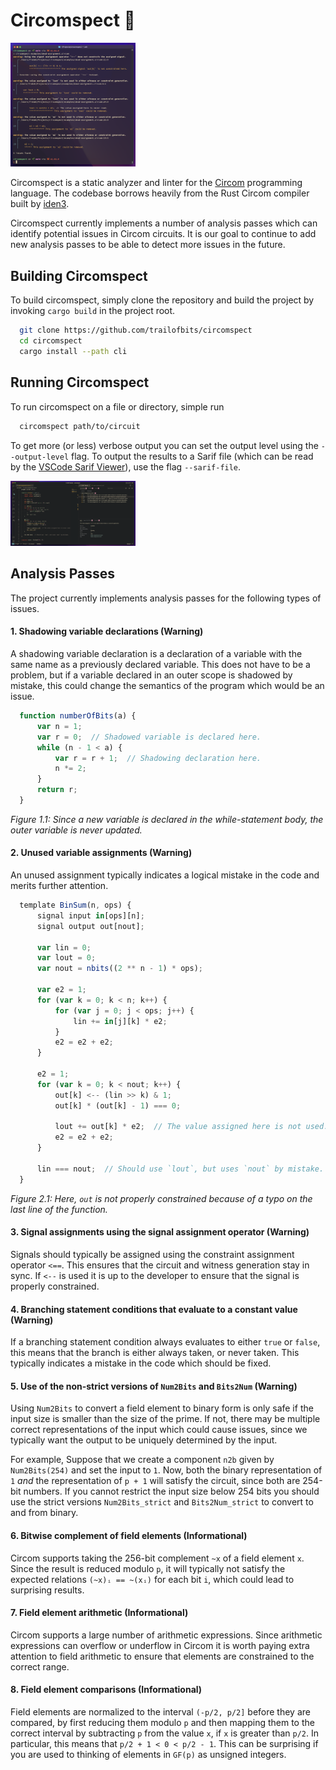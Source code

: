 # Circomspect 🔎

<img src="doc/circomspect.png" alt="Output example image" width="200"/>

Circomspect is a static analyzer and linter for the [Circom](https://github.com/iden3/circom) programming language. The codebase borrows heavily from the Rust Circom compiler built by [iden3](https://github.com/iden3).

Circomspect currently implements a number of analysis passes which can identify potential issues in Circom circuits. It is our goal to continue to add new analysis passes to be able to detect more issues in the future.


## Building Circomspect

To build circomspect, simply clone the repository and build the project by invoking `cargo build` in the project root.

```sh
  git clone https://github.com/trailofbits/circomspect
  cd circomspect
  cargo install --path cli
```


## Running Circomspect

To run circomspect on a file or directory, simple run

```sh
  circomspect path/to/circuit
```

To get more (or less) verbose output you can set the output level using the `--output-level` flag. To output the results to a Sarif file (which can be read by the [VSCode Sarif Viewer](https://marketplace.visualstudio.com/items?itemName=MS-SarifVSCode.sarif-viewer)), use the flag `--sarif-file`.


<img src="doc/vscode.png" alt="VSCode example image" width="200"/>

## Analysis Passes

The project currently implements analysis passes for the following types of issues.

#### 1. Shadowing variable declarations (Warning)

A shadowing variable declaration is a declaration of a variable with the same name as a previously declared variable. This does not have to be a problem, but if a variable declared in an outer scope is shadowed by mistake, this could change the semantics of the program which would be an issue.

```js
  function numberOfBits(a) {
      var n = 1;
      var r = 0;  // Shadowed variable is declared here.
      while (n - 1 < a) {
          var r = r + 1;  // Shadowing declaration here.
          n *= 2;
      }
      return r;
  }
```
_Figure 1.1: Since a new variable is declared in the while-statement body, the outer variable is never updated._


#### 2. Unused variable assignments (Warning)

An unused assignment typically indicates a logical mistake in the code and merits further attention.

```js
  template BinSum(n, ops) {
      signal input in[ops][n];
      signal output out[nout];

      var lin = 0;
      var lout = 0;
      var nout = nbits((2 ** n - 1) * ops);

      var e2 = 1;
      for (var k = 0; k < n; k++) {
          for (var j = 0; j < ops; j++) {
              lin += in[j][k] * e2;
          }
          e2 = e2 + e2;
      }

      e2 = 1;
      for (var k = 0; k < nout; k++) {
          out[k] <-- (lin >> k) & 1;
          out[k] * (out[k] - 1) === 0;

          lout += out[k] * e2;  // The value assigned here is not used.
          e2 = e2 + e2;
      }

      lin === nout;  // Should use `lout`, but uses `nout` by mistake.
  }
```
_Figure 2.1: Here, `out` is not properly constrained because of a typo on the last line of the function._


#### 3. Signal assignments using the signal assignment operator (Warning)

Signals should typically be assigned using the constraint assignment operator `<==`. This ensures that the circuit and witness generation stay in sync. If `<--` is used it is up to the developer to ensure that the signal is properly constrained.


#### 4. Branching statement conditions that evaluate to a constant value (Warning)

If a branching statement condition always evaluates to either `true` or `false`, this means that the branch is either always taken, or never taken. This typically indicates a mistake in the code which should be fixed.

#### 5. Use of the non-strict versions of `Num2Bits` and `Bits2Num` (Warning)

Using `Num2Bits` to convert a field element to binary form is only safe if the
input size is smaller than the size of the prime. If not, there may be multiple
correct representations of the input which could cause issues, since we
typically want the output to be uniquely determined by the input.

For example, Suppose that we create a component `n2b` given by `Num2Bits(254)` and set the input to `1`. Now, both the binary representation of `1` _and_ the representation of `p + 1` will satisfy the circuit, since both are 254-bit numbers. If you cannot restrict the input size below 254 bits you should use the strict versions `Num2Bits_strict` and `Bits2Num_strict` to convert to and from binary.

#### 6. Bitwise complement of field elements (Informational)

Circom supports taking the 256-bit complement `~x` of a field element `x`. Since the result is reduced modulo `p`, it will typically not satisfy the expected relations `(~x)ᵢ == ~(xᵢ)` for each bit `i`, which could lead to surprising results.


#### 7. Field element arithmetic (Informational)

Circom supports a large number of arithmetic expressions. Since arithmetic expressions can overflow or underflow in Circom it is worth paying extra attention to field arithmetic to ensure that elements are constrained to the correct range.


#### 8. Field element comparisons (Informational)

Field elements are normalized to the interval `(-p/2, p/2]` before they are compared, by first reducing them modulo `p` and then mapping them to the correct interval by subtracting `p` from the value `x`, if `x` is greater than `p/2`. In particular, this means that `p/2 + 1 < 0 < p/2 - 1`. This can be surprising if you are used to thinking of elements in `GF(p)` as unsigned integers.
